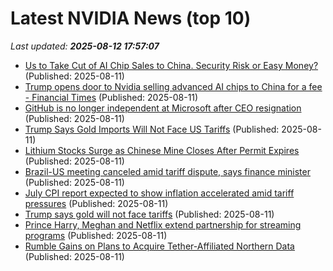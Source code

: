 # Latest NVIDIA News (top 10)
_Last updated: **2025-08-12 17:57:07**_

- [Us to Take Cut of AI Chip Sales to China. Security Risk or Easy Money?](https://www.newsweek.com/us-take-cut-ai-chip-sales-china-security-risk-easy-money-2111850) (Published: 2025-08-11)
- [Trump opens door to Nvidia selling advanced AI chips to China for a fee - Financial Times](https://slashdot.org/firehose.pl?op=view&amp;id=178644434) (Published: 2025-08-11)
- [GitHub is no longer independent at Microsoft after CEO resignation](https://biztoc.com/x/46cf0e2d815ca54e) (Published: 2025-08-11)
- [Trump Says Gold Imports Will Not Face US Tariffs](https://biztoc.com/x/4407a1acc01cd7ac) (Published: 2025-08-11)
- [Lithium Stocks Surge as Chinese Mine Closes After Permit Expires](https://biztoc.com/x/bd4adbb9cf3f8ff6) (Published: 2025-08-11)
- [Brazil-US meeting canceled amid tariff dispute, says finance minister](https://biztoc.com/x/c413e6d86c39aafd) (Published: 2025-08-11)
- [July CPI report expected to show inflation accelerated amid tariff pressures](https://biztoc.com/x/1a54c289a108440f) (Published: 2025-08-11)
- [Trump says gold will not face tariffs](https://biztoc.com/x/2ed27be900d4bfb4) (Published: 2025-08-11)
- [Prince Harry, Meghan and Netflix extend partnership for streaming programs](https://biztoc.com/x/ea00f3ad0c5e75b2) (Published: 2025-08-11)
- [Rumble Gains on Plans to Acquire Tether-Affiliated Northern Data](https://www.coindesk.com/business/2025/08/11/rumble-gains-on-plans-to-acquire-tether-affiliated-northern-data) (Published: 2025-08-11)

